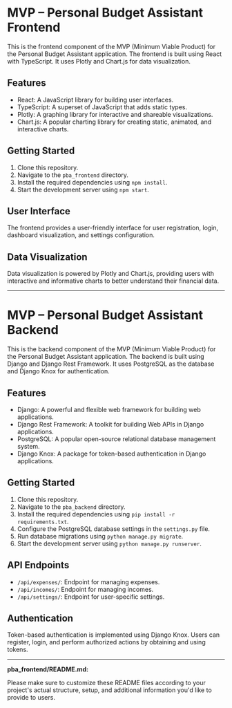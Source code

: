 # MVP – Personal Budget Assistant Frontend

This is the frontend component of the MVP (Minimum Viable Product) for the Personal Budget Assistant application. The frontend is built using React with TypeScript. It uses Plotly and Chart.js for data visualization.

## Features

- React: A JavaScript library for building user interfaces.
- TypeScript: A superset of JavaScript that adds static types.
- Plotly: A graphing library for interactive and shareable visualizations.
- Chart.js: A popular charting library for creating static, animated, and interactive charts.

## Getting Started

1. Clone this repository.
2. Navigate to the `pba_frontend` directory.
3. Install the required dependencies using `npm install`.
4. Start the development server using `npm start`.

## User Interface

The frontend provides a user-friendly interface for user registration, login, dashboard visualization, and settings configuration.

## Data Visualization

Data visualization is powered by Plotly and Chart.js, providing users with interactive and informative charts to better understand their financial data.

---

# MVP – Personal Budget Assistant Backend

This is the backend component of the MVP (Minimum Viable Product) for the Personal Budget Assistant application. The backend is built using Django and Django Rest Framework. It uses PostgreSQL as the database and Django Knox for authentication.

## Features

- Django: A powerful and flexible web framework for building web applications.
- Django Rest Framework: A toolkit for building Web APIs in Django applications.
- PostgreSQL: A popular open-source relational database management system.
- Django Knox: A package for token-based authentication in Django applications.

## Getting Started

1. Clone this repository.
2. Navigate to the `pba_backend` directory.
3. Install the required dependencies using `pip install -r requirements.txt`.
4. Configure the PostgreSQL database settings in the `settings.py` file.
5. Run database migrations using `python manage.py migrate`.
6. Start the development server using `python manage.py runserver`.

## API Endpoints

- `/api/expenses/`: Endpoint for managing expenses.
- `/api/incomes/`: Endpoint for managing incomes.
- `/api/settings/`: Endpoint for user-specific settings.

## Authentication

Token-based authentication is implemented using Django Knox. Users can register, login, and perform authorized actions by obtaining and using tokens.

---

**pba_frontend/README.md:**

Please make sure to customize these README files according to your project's actual structure, setup, and additional information you'd like to provide to users.
